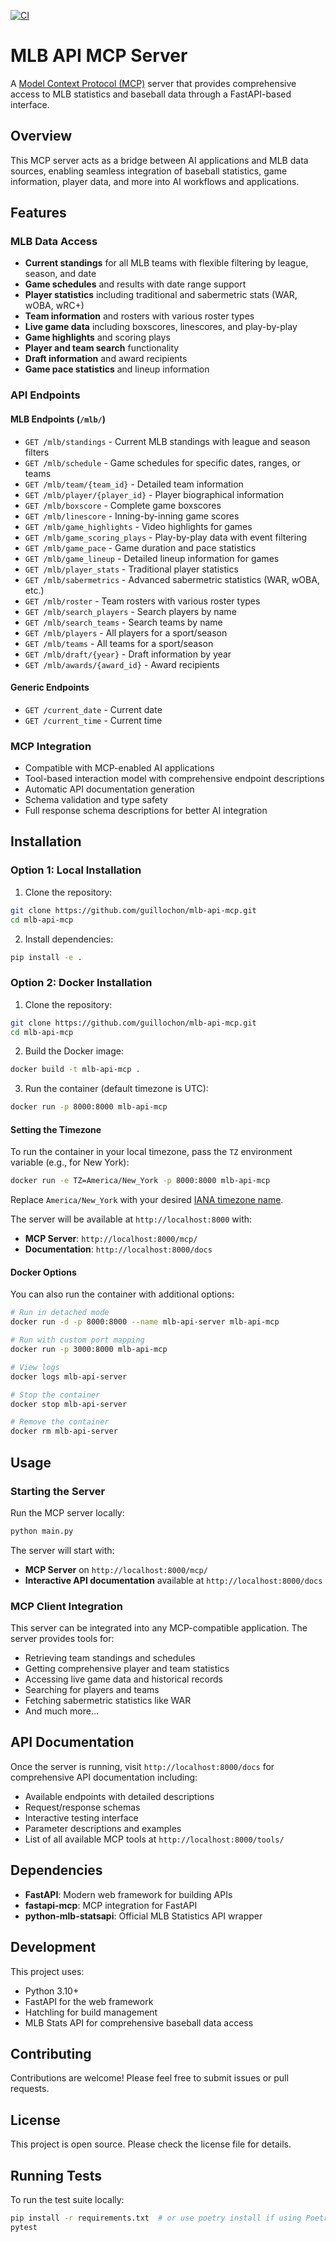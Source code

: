[![CI](https://github.com/<your-username>/<your-repo>/actions/workflows/ci.yml/badge.svg)](https://github.com/<your-username>/<your-repo>/actions/workflows/ci.yml)

# MLB API MCP Server

A [Model Context Protocol (MCP)](https://modelcontextprotocol.io/) server that provides comprehensive access to MLB statistics and baseball data through a FastAPI-based interface.

## Overview

This MCP server acts as a bridge between AI applications and MLB data sources, enabling seamless integration of baseball statistics, game information, player data, and more into AI workflows and applications.

## Features

### MLB Data Access
- **Current standings** for all MLB teams with flexible filtering by league, season, and date
- **Game schedules** and results with date range support
- **Player statistics** including traditional and sabermetric stats (WAR, wOBA, wRC+)
- **Team information** and rosters with various roster types
- **Live game data** including boxscores, linescores, and play-by-play
- **Game highlights** and scoring plays
- **Player and team search** functionality
- **Draft information** and award recipients
- **Game pace statistics** and lineup information

### API Endpoints

#### MLB Endpoints (`/mlb/`)
- `GET /mlb/standings` - Current MLB standings with league and season filters
- `GET /mlb/schedule` - Game schedules for specific dates, ranges, or teams
- `GET /mlb/team/{team_id}` - Detailed team information
- `GET /mlb/player/{player_id}` - Player biographical information
- `GET /mlb/boxscore` - Complete game boxscores
- `GET /mlb/linescore` - Inning-by-inning game scores
- `GET /mlb/game_highlights` - Video highlights for games
- `GET /mlb/game_scoring_plays` - Play-by-play data with event filtering
- `GET /mlb/game_pace` - Game duration and pace statistics
- `GET /mlb/game_lineup` - Detailed lineup information for games
- `GET /mlb/player_stats` - Traditional player statistics
- `GET /mlb/sabermetrics` - Advanced sabermetric statistics (WAR, wOBA, etc.)
- `GET /mlb/roster` - Team rosters with various roster types
- `GET /mlb/search_players` - Search players by name
- `GET /mlb/search_teams` - Search teams by name
- `GET /mlb/players` - All players for a sport/season
- `GET /mlb/teams` - All teams for a sport/season
- `GET /mlb/draft/{year}` - Draft information by year
- `GET /mlb/awards/{award_id}` - Award recipients

#### Generic Endpoints
- `GET /current_date` - Current date
- `GET /current_time` - Current time

### MCP Integration
- Compatible with MCP-enabled AI applications
- Tool-based interaction model with comprehensive endpoint descriptions
- Automatic API documentation generation
- Schema validation and type safety
- Full response schema descriptions for better AI integration

## Installation

### Option 1: Local Installation

1. Clone the repository:
```bash
git clone https://github.com/guillochon/mlb-api-mcp.git
cd mlb-api-mcp
```

2. Install dependencies:
```bash
pip install -e .
```

### Option 2: Docker Installation

1. Clone the repository:
```bash
git clone https://github.com/guillochon/mlb-api-mcp.git
cd mlb-api-mcp
```

2. Build the Docker image:
```bash
docker build -t mlb-api-mcp .
```

3. Run the container (default timezone is UTC):
```bash
docker run -p 8000:8000 mlb-api-mcp
```

#### Setting the Timezone

To run the container in your local timezone, pass the `TZ` environment variable (e.g., for New York):

```bash
docker run -e TZ=America/New_York -p 8000:8000 mlb-api-mcp
```

Replace `America/New_York` with your desired [IANA timezone name](https://en.wikipedia.org/wiki/List_of_tz_database_time_zones).

The server will be available at `http://localhost:8000` with:
- **MCP Server**: `http://localhost:8000/mcp/`
- **Documentation**: `http://localhost:8000/docs`

#### Docker Options

You can also run the container with additional options:

```bash
# Run in detached mode
docker run -d -p 8000:8000 --name mlb-api-server mlb-api-mcp

# Run with custom port mapping
docker run -p 3000:8000 mlb-api-mcp

# View logs
docker logs mlb-api-server

# Stop the container
docker stop mlb-api-server

# Remove the container
docker rm mlb-api-server
```

## Usage

### Starting the Server

Run the MCP server locally:
```bash
python main.py
```

The server will start with:
- **MCP Server** on `http://localhost:8000/mcp/`
- **Interactive API documentation** available at `http://localhost:8000/docs`

### MCP Client Integration

This server can be integrated into any MCP-compatible application. The server provides tools for:
- Retrieving team standings and schedules
- Getting comprehensive player and team statistics
- Accessing live game data and historical records
- Searching for players and teams
- Fetching sabermetric statistics like WAR
- And much more...

## API Documentation

Once the server is running, visit `http://localhost:8000/docs` for comprehensive API documentation including:
- Available endpoints with detailed descriptions
- Request/response schemas
- Interactive testing interface
- Parameter descriptions and examples
- List of all available MCP tools at `http://localhost:8000/tools/`

## Dependencies

- **FastAPI**: Modern web framework for building APIs
- **fastapi-mcp**: MCP integration for FastAPI
- **python-mlb-statsapi**: Official MLB Statistics API wrapper

## Development

This project uses:
- Python 3.10+
- FastAPI for the web framework
- Hatchling for build management
- MLB Stats API for comprehensive baseball data access

## Contributing

Contributions are welcome! Please feel free to submit issues or pull requests.

## License

This project is open source. Please check the license file for details.

## Running Tests

To run the test suite locally:

```bash
pip install -r requirements.txt  # or use poetry install if using Poetry
pytest
```